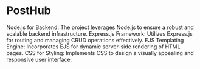 # PostHub
Node.js for Backend: The project leverages Node.js to ensure a robust and scalable backend infrastructure.
Express.js Framework: Utilizes Express.js for routing and managing CRUD operations effectively.
EJS Templating Engine: Incorporates EJS for dynamic server-side rendering of HTML pages.
CSS for Styling: Implements CSS to design a visually appealing and responsive user interface.
